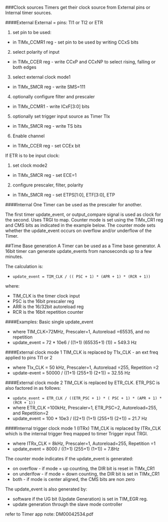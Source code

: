 ###Clock sources
Timers get their clock source from External pins or Internal timer sources.

####External
External = pins: TI1 or TI2 or ETR

1. set pin to be used:
 * in TIMx_CCMR1 reg - set pin to be used by writing CCxS bits
2. select polarity of input
 * in TIMx_CCER reg - write CCxP and CCxNP to select rising, falling or both edges
3. select external clock mode1
 * in TIMx_SMCR reg - write SMS=111
4. optionally configure filter and prescaler
 * in TIMx_CCMR1 - write ICxF[3:0] bits
5. optionally set trigger input source as Timer TIx
 * in TIMx_SMCR reg - write TS bits
6. Enable channel
 * in TIMx_CCER reg - set CCEx bit

If ETR is to be input clock:

1. set clock mode2
 * in TIMx_SMCR reg - set ECE=1
2. configure prescaler, filter, polarity
 * in TIMx_SMCR reg - set ETPS[1:0], ETF[3:0], ETP

####Internal
One Timer can be used as the prescaler for another.

The first timer update_event, or output_compare signal is used as clock for the second.
Uses TRGI to map. Counter mode is set using the TIMx_CR1 reg and CMS bits as indicated in the example below. The counter mode sets whether the update_event occurs on overflow and/or underflow of the Timer.

##Time Base generation
A Timer can be used as a Time base generator. A 16bit timer can generate update_events from nanoseconds up to a few minutes.

The calculation is:
* ```update_event = TIM_CLK / (( PSC + 1) * (APR + 1) * (RCR + 1))```

where:
* TIM_CLK is the timer clock input
* PSC is the 16bit prescaler reg
* ARR is the 16/32bit autoreload reg
* RCR is the 16bit repetition counter

####Examples:
Basic single update_event
* where TIM_CLK=72MHz, Prescaler=1, Autoreload =65535, and no repetition
* update_event = 72 * 10e6 /  ((1+1) (65535+1) (1)) = 549.3 Hz

####External clock mode 1
TIM_CLK is replaced by T1x_CLK - an ext freq applied to pins TI1 or 2
* where TIx_CLK = 50 kHz, Prescaler=1, Autoreload =255, Repetition =2
* update-event = 50000 / ((1+1) (255+1) (2+1)) = 32.55 Hz

####External clock mode 2
TIM_CLK is replaced by ETR_CLK. ETR_PSC is also factored in as follows:
* ```update_event = ETR_CLK / ((ETR_PSC + 1) * ( PSC + 1) * (APR + 1) * (RCR + 1))```
* where ETR_CLK =100kHz, Prescaler=1, ETR_PSC=2, Autoreload=255, and Repetition=2
* update_event = 100 * 10e3 / ((2+1) (1+1) (255+1) (2+1)) = 21.7 Hz

####Internal trigger clock mode 1 (ITRx)
TIM_CLK is replaced by ITRx_CLK which is the internal trigger freq mapped to timer Trigger input TRGI.
* where ITRx_CLK = 8kHz, Prescaler=1, Autoreload=255, Repetition =1
* update_event = 8000 / ((1+1) (255+1) (1+1)) = 7.8Hz

The counter mode indicates if the update_event is generated:
* on overflow - if mode = up counting, the DIR bit is reset in TIMx_CR1
* on underlfow - if mode = down counting, the DIR bit is set in TIMx_CR1
* both - if mode is center aligned, the CMS bits are non zero

The update_event is also generated by:
* software if the UG bit (Update Generation) is set in TIM_EGR reg.
* update generation through the slave mode controller

refer to Timer app note: DM00042534.pdf

